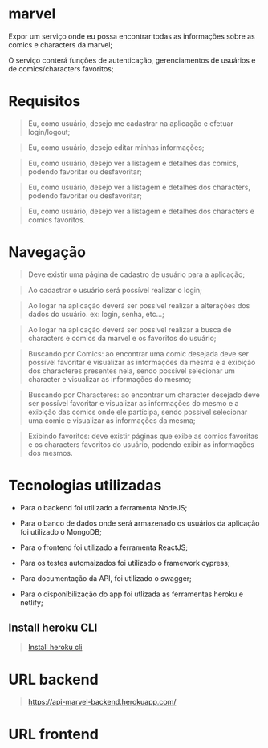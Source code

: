 # marvel
Expor um serviço onde eu possa encontrar todas as informações sobre as comics e characters da marvel;

O serviço conterá funções de autenticação, gerenciamentos de usuários e de comics/characters favoritos;



# Requisitos
> Eu, como usuário, desejo me cadastrar na aplicação e efetuar login/logout;

> Eu, como usuário, desejo editar minhas informações;

> Eu, como usuário, desejo ver a listagem e detalhes das comics, podendo favoritar ou desfavoritar;

> Eu, como usuário, desejo ver a listagem e detalhes dos characters, podendo favoritar ou desfavoritar;

> Eu, como usuário, desejo ver a listagem e detalhes dos characters e comics favoritos.


# Navegação
> Deve existir uma página de cadastro de usuário para a aplicação;

> Ao cadastrar o usuário será possível realizar o login;

> Ao logar na aplicação deverá ser possível realizar a alterações dos dados do usuário. ex: login, senha, etc...;

> Ao logar na aplicação deverá ser possível realizar a busca de characters e comics da marvel e os favoritos do usuário;

> Buscando por Comics: ao encontrar uma comic desejada deve ser possível favoritar e visualizar as informações da mesma e a exibição dos characteres presentes nela, sendo possível selecionar um character e visualizar as informações do mesmo;

> Buscando por Characteres: ao encontrar um character desejado deve ser possível favoritar e visualizar as informações do mesmo e a exibição das comics onde ele participa, sendo possível selecionar uma comic e visualizar as informações da mesma;

> Exibindo favoritos: deve existir páginas que exibe as comics favoritas e os characters favoritos do usuário, podendo exibir as informações dos mesmos.



# Tecnologias utilizadas
- Para o backend foi utilizado a ferramenta NodeJS;

- Para o banco de dados onde será armazenado os usuários da aplicação foi utilizado o MongoDB;

- Para o frontend foi utilizado a ferramenta ReactJS;

- Para os testes automaizados foi utilizado o framework cypress;

- Para documentação da API, foi utilizado o swagger;

- Para o disponibilização do app foi utlizada as ferramentas heroku e netlify;

## Install heroku CLI
> [Install heroku cli](https://devcenter.heroku.com/articles/heroku-cli "Clique aqui para ver a documentação!")


# URL backend
> https://api-marvel-backend.herokuapp.com/

# URL frontend
